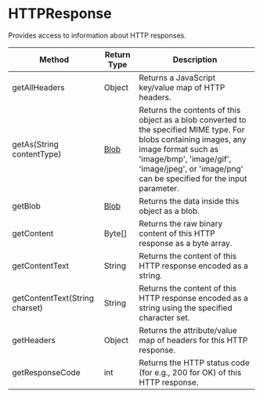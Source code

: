 # HTTPResponse
Provides access to information about HTTP responses.

|Method|Return Type|Description|
|-|-|-
getAllHeaders|Object|Returns a JavaScript key/value map of HTTP headers.<br />
getAs(String contentType)|[Blob](./Blob)|Returns the contents of this object as a blob converted to the specified MIME type. For blobs containing images,  any image format such as 'image/bmp', 'image/gif', 'image/jpeg', or 'image/png' can be specified for the input parameter.<br />
getBlob|[Blob](./Blob)|Returns the data inside this object as a blob.<br />
getContent|Byte[]|Returns the raw binary content of this HTTP response as a byte array.<br />
getContentText|String|Returns the content of this HTTP response encoded as a string.<br />
getContentText(String charset)|String|Returns the content of this HTTP response encoded as a string using the specified character set.<br />
getHeaders|Object|Returns the attribute/value map of headers for this HTTP response.<br />
getResponseCode|int|Returns the HTTP status code (for e.g., 200 for OK) of this HTTP response.<br />
